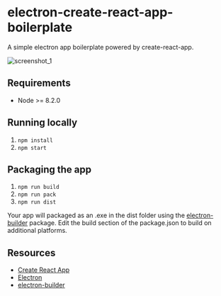 
# electron-create-react-app-boilerplate

A simple electron app boilerplate powered by create-react-app.

![screenshot_1](https://imgur.com/aJAGmfE.jpg)

## Requirements
 * Node >= 8.2.0

## Running locally
1. `npm install`
2. `npm start`

## Packaging the app
1. `npm run build`
2. `npm run pack`
3. `npm run dist`

Your app will packaged as an .exe in the dist folder using the [electron-builder](https://github.com/electron-userland/electron-builder) package. Edit the build section of the package.json to build on additional platforms.

## Resources
* [Create React App](https://github.com/facebookincubator/create-react-app)
* [Electron](https://electronjs.org/docs/tutorial/quick-start)
* [electron-builder](https://github.com/electron-userland/electron-builder)
